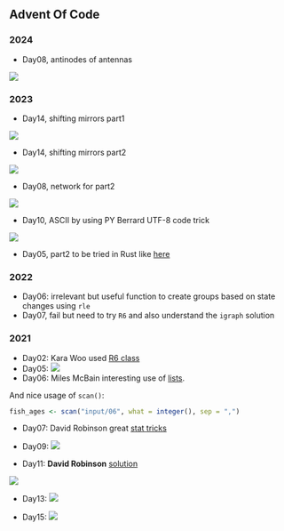 
## Advent Of Code

### 2024

- Day08, antinodes of antennas

![](2024/test_d08.png)

### 2023

- Day14, shifting mirrors part1

![](2023/day14.gif)

- Day14, shifting mirrors part2

![](2023/day14_part2_input.gif)

- Day08, network for part2

![](2023/08.png)

- Day10, ASCII by using PY Berrard UTF-8 code trick

![](2023/10_ascii.png)

- Day05, part2 to be tried in Rust like [here](https://github.com/hgrsd/aoc2023/blob/main/src/bin/day5.rs)

### 2022

- Day06: irrelevant but useful function to create groups based on state changes using `rle`
- Day07, fail but need to try `R6` and also understand the `igraph` solution

### 2021

- Day02: Kara Woo used [R6 class](https://twitter.com/kara_woo/status/1468303906316775424?s=20)
- Day05: ![](2021/d05.png)
- Day06: Miles McBain interesting use of [lists](https://twitter.com/MilesMcBain/status/1468888082908782592?s=20).

And nice usage of `scan()`:

```r
fish_ages <- scan("input/06", what = integer(), sep = ",")
```

- Day07: David Robinson great [stat tricks](https://twitter.com/drob/status/1468247388238327822?s=20)

- Day09: ![](2021/d09.png)

- Day11: **David Robinson** [solution](https://twitter.com/drob/status/1469766453771522056?s=20)

![](2021/octo_flash.gif)

- Day13: ![](2021/d13_code.png)

- Day15: ![](2021/d15_path.png)
